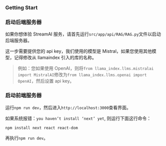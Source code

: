 ### Getting Start

### 启动后端服务器

如果你想体验 StreamAI 服务，请首先运行`src/app/api/RAG/RAG.py`文件以启动后端服务器。

这一步需要提供您的 api key，我们使用的模型是 Mistral，如果您使用其他模型，记得修改从 llamaindex 引入的库的名称。

> 例如：您如果使用 OpenAI，则将`from llama_index.llms.mistralai import MistralAI`修改为`from llama_index.llms.openai import OpenAI`，然后设置 api key。

### 启动前端服务器

运行`npm run dev`，然后进入`http://localhost:3000`查看界面。

如果系统报错：`you haven’t install ‘next’ yet`, 则运行下面这行命令：

```
npm install next react react-dom
```

再执行`npm run dev`。